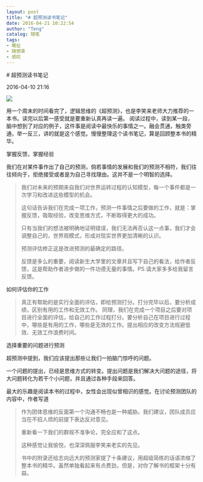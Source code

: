```yaml
---
layout: post
title: "# 超预测读书笔记"
date: 2016-04-21 10:22:54
author: "Teng"
catalog: 随笔
tags:
- 瞎扯
- 随想录
- 感叹
---
```

# 超预测读书笔记

2016-04-10 21:16

![](http://p3.pstatp.com/large/482000767c6122441ad)

用一个周末的时间看完了，逻辑思维的《超预测》，也是李笑来老师大力推荐的一本书。读完以后第一感受就是要重新认真再读一遍。 阅读过程中，读到某一段，脑中想到了对应的例子，这件事是阅读中最快乐的事情之一。融会贯通，触类旁通，举一反三，讲的就是这个感觉。慢慢整理这个读书笔记，算是回顾整本书的精华。

掌握反馈，掌握经验

我们在对某件事作出了自己的预测，倘若事情的发展和我们的预测不相符，我们往往倾向于，拒绝接受或者是为自己寻找理由。这并不是一个明智的选择。

> 我们对未来的预期来自我们对世界运转过程的认知模型，每一个事件都是一次学习和改进这些模型的机会。
>
> 这句话告诉我们在完成一项工作，预测一件事情之后要做的工作，就是：掌握反馈，吸取经验，改变思维方式，不断取得更大的成功。
>
> 只有当我们的想法被明确地证明错误，我们无法再否认这一点事，我们才会调整自己的，世界观模式，形成对现实世界更加清晰的认识。
>
> 预测评估修正这是改进预测的最确定的路径。
>
> 反馈是多么的重要，阅读新生大学里的文章并且写下自己的看法，给作者反馈，这是帮助作者进步做的一件功德无量的事情。PS.请大家多多给我留言反馈。

如何评估你的工作

> 真正有帮助的是实行全面的评估，即给预测打分。打分完毕以后，要分析成绩，区别有用的工作和无效工作。 同理，我们在完成一个项目之后要对项目进行全面的评估，给自己的工作过程打分。要分析自己在项目进行过程中，哪些是有用的工作，哪些是无效的工作。提出相应的改变方法规避低效、无效工作浪费时间。

选择重要的问题进行预测

超预测中提到，我们应该提出那些让我们一拍脑门惊呼的问题。

一个问题的提出，已经是思维方式的转变。提出问题是我们解决大问题的途径，将大问题转化为若干个小问题，并且通过各种手段来回答。

最大的乐趣是阅读本书的过程中，女性会出现似曾相识的感觉。在讨论预测团队的内容中，作者写道

> 作为团体思维的反面第一个沟通不畅也是一种威胁。我们建议，团队成员应当在不招人烦的前提下表达反对意见。
>
> 重新看一下我们的群规不准争论，完全应和了这点。
>
> 这种感觉让我愉悦，也深深佩服李笑来老实的先见。
>
> 书中的附录还给志向远大的预测家提了十条建议，用超级简练的话语浓缩了整本书的精华。虽然单独看起来有点费劲，但是，对你了解书的框架十分有益。
